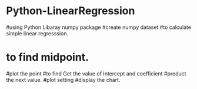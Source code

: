 # Python-LinearRegression
#using Python Libaray numpy package
#create numpy dataset
#to calculate simple linear regresssion.
# to find midpoint.
#plot the point
#to find Get the value of Intercept and coefficient
#preduct the next value.
#plot setting
#display the chart.
